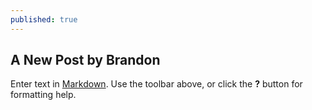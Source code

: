```yaml
---
published: true
---
```

## A New Post by Brandon

Enter text in [Markdown](http://daringfireball.net/projects/markdown/). Use the toolbar above, or click the **?** button for formatting help.

